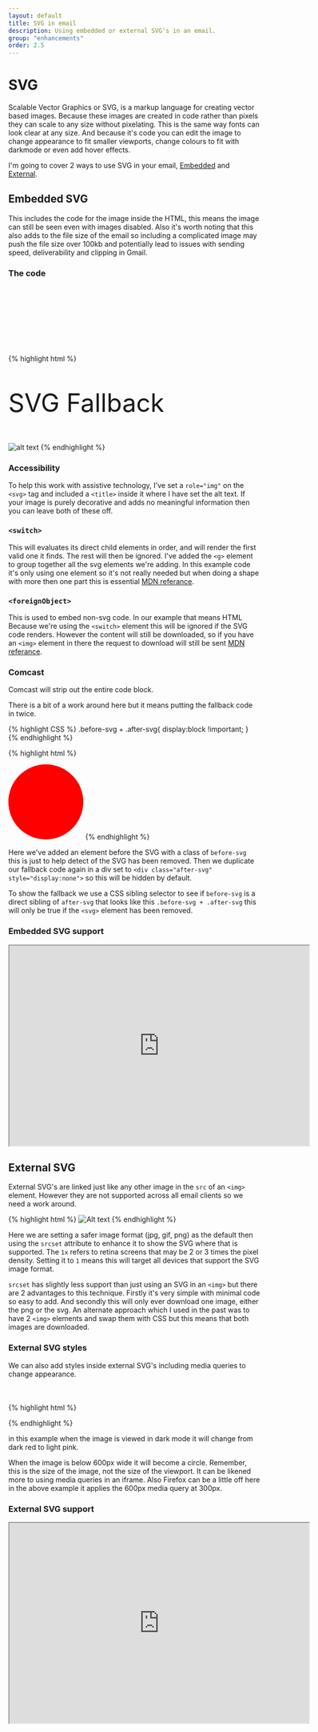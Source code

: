 ```yaml
---
layout: default
title: SVG in email
description: Using embedded or external SVG's in an email.
group: "enhancements"
order: 2.5
--- 
```


# SVG

Scalable Vector Graphics or SVG, is a markup language for creating vector based images.  Because these images are created in code rather than pixels they can scale to any size without pixelating.  This is the same way fonts can look clear at any size.  And because it's code you can edit the image to change appearance to fit smaller viewports, change colours to fit with darkmode or even add hover effects.

I'm going to cover 2 ways to use SVG in your email, [Embedded](#embedded-svg) and [External](#external-svg).

## Embedded SVG
This includes the code for the image inside the HTML, this means the image can still be seen even with images disabled. Also it's worth noting that this also adds to the file size of the email so including a complicated image may push the file size over 100kb and potentially lead to issues with sending speed, deliverability and clipping in Gmail.


### The code
{% highlight html %}
<svg width="150" height="150" role="img">
  <title>Alt text</title>
  <switch>
    <g>
      <circle cx="75" cy="75" r="75" fill="red" />
    </g>
    <foreignObject>
      <p style="font-size:50px">SVG Fallback</p>
      <img src="https://dummyimage.com/100x100/00FF00/fff&text=fallback" alt="alt text">
    </foreignObject>
  </switch>
</svg>
{% endhighlight %}

### Accessibility
To help this work with assistive technology, I've set a `role="img"` on the `<svg>` tag and included a `<title>` inside it where I have set the alt text.  If your image is purely decorative and adds no meaningful information then you can leave both of these off.

### `<switch>`
This will evaluates its direct child elements in order, and will render the first valid one it finds. The rest will then be ignored. I've added the `<g>` element to group together all the svg elements we're adding.  In this example code it's only using one element so it's not really needed but when doing a shape with more then one part this is essential [MDN referance](https://developer.mozilla.org/en-US/docs/Web/SVG/Element/switch).


### `<foreignObject>`
This is used to embed non-svg code.  In our example that means HTML  Because we're using the `<switch>` element this will be ignored if the SVG code renders.  However the content will still be downloaded, so if you have an `<img>` element in there the request to download will still be sent [MDN referance](https://developer.mozilla.org/en-US/docs/Web/SVG/Element/foreignObject).


### Comcast
Comcast will strip out the entire code block.

There is a bit of a work around here but it means putting the fallback code in twice.


{% highlight CSS %}
.before-svg + .after-svg{
  display:block !important;
}
{% endhighlight %}

{% highlight html %}
<div class="before-svg"></div>
<svg width="150" height="150" role="img">
  <title>Alt text</title>
  <switch>
    <g>
      <circle cx="75" cy="75" r="75" fill="red" />
    </g>
    <foreignObject>
      <p style="font-size:50px">SVG Fallback</p>
      <img src="https://dummyimage.com/100x100/00FF00/fff&text=fallback" alt="alt text">
    </foreignObject>
  </switch>
</svg>
<div class="after-svg" style="display:none">
  <p style="font-size:50px">SVG Fallback</p>
  <img src="https://dummyimage.com/100x100/00FF00/fff&text=fallback" alt="alt text">
</div>
{% endhighlight %}

Here we've added an element before the SVG with a class of `before-svg` this is just to help detect of the SVG has been removed.  Then we duplicate our fallback code again in a div set to `<div class="after-svg" style="display:none">` so this will be hidden by default.

To show the fallback we use a CSS sibling selector to see if `before-svg` is a direct sibling of `after-svg` that looks like this `.before-svg + .after-svg` this will only be true if the `<svg>` element has been removed.

### Embedded SVG support
<iframe src="https://embed.caniemail.com/html-svg/" width="600" height="400" class="caniemail" title="Embedded SVG support from caniemail.com"></iframe>

## External SVG
External SVG's are linked just like any other image in the `src` of an `<img>` element. However they are not supported across all email clients so we need a work around.

{% highlight html %}
<img src="/image.png" srcset="/image.svg 1x" alt="Alt text">
{% endhighlight %}

Here we are setting a safer image format (jpg, gif, png) as the default then using the `srcset` attribute to enhance it to show the SVG where that is supported. The `1x` refers to retina screens that may be 2 or 3 times the pixel density.  Setting it to `1` means this will target all devices that support the SVG image format.

`srcset` has slightly less support than just using an SVG in an `<img>` but there are 2 advantages to this technique. Firstly it's very simple with minimal code so easy to add. And secondly this will only ever download one image, either the png or the svg.  An alternate approach which I used in the past was to have 2 `<img>` elements and swap them with CSS but this means that both images are downloaded.

### External SVG styles
We can also add styles inside external SVG's including media queries to change appearance.

{% highlight html %}
<svg width="50" height="50" viewBox="0 0 50 50" xmlns="http://www.w3.org/2000/svg">
  <style>
    rect {fill: #a00;}
    @media (prefers-color-scheme: dark) {
      rect {fill: #fab;}
    }
    @media screen and (max-width: 600px){
      rect{rx: 50%;}
    }
  </style>
  <rect width="50" height="50" rx="5"/>
</svg>
{% endhighlight %}


in this example when the image is viewed in dark mode it will change from dark red to light pink.  

When the image is below 600px wide it will become a circle. Remember, this is the size of the image, not the size of the viewport.  It can be likened more to using media queries in an iframe. Also Firefox can be a little off here in the above example it applies the 600px media query at 300px.


### External SVG support
<iframe src="https://embed.caniemail.com/image-svg/" width="600" height="400" class="caniemail" title="External SVG support from caniemail.com"></iframe>

<!-- ## Base64 SVG -->
